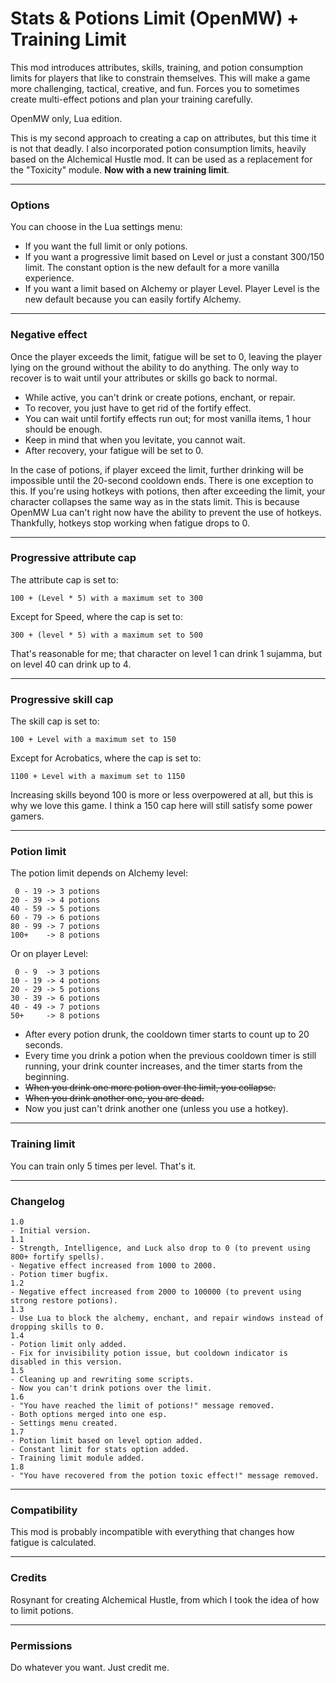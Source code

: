 # Stats & Potions Limit (OpenMW) + Training Limit

This mod introduces attributes, skills, training, and potion consumption limits for players that like to constrain themselves. This will make a game more challenging, tactical, creative, and fun. Forces you to sometimes create multi-effect potions and plan your training carefully.

OpenMW only, Lua edition.

This is my second approach to creating a cap on attributes, but this time it is not that deadly. I also incorporated potion consumption limits, heavily based on the Alchemical Hustle mod. It can be used as a replacement for the "Toxicity" module. **Now with a new training limit**.

------------------------------------------------------------

### Options

You can choose in the Lua settings menu:

- If you want the full limit or only potions.
- If you want a progressive limit based on Level or just a constant 300/150 limit. The constant option is the new default for a more vanilla experience.
- If you want a limit based on Alchemy or player Level. Player Level is the new default because you can easily fortify Alchemy.

------------------------------------------------------------

### Negative effect

Once the player exceeds the limit, fatigue will be set to 0, leaving the player lying on the ground without the ability to do anything. The only way to recover is to wait until your attributes or skills go back to normal.

- While active, you can't drink or create potions, enchant, or repair.
- To recover, you just have to get rid of the fortify effect.
- You can wait until fortify effects run out; for most vanilla items, 1 hour should be enough.
- Keep in mind that when you levitate, you cannot wait.
- After recovery, your fatigue will be set to 0.

In the case of potions, if player exceed the limit, further drinking will be impossible until the 20-second cooldown ends. There is one exception to this. If you're using hotkeys with potions, then after exceeding the limit, your character collapses the same way as in the stats limit. This is because OpenMW Lua can't right now have the ability to prevent the use of hotkeys. Thankfully, hotkeys stop working when fatigue drops to 0.

------------------------------------------------------------

### Progressive attribute cap

The attribute cap is set to:
```
100 + (Level * 5) with a maximum set to 300
```
Except for Speed, where the cap is set to:
```
300 + (level * 5) with a maximum set to 500
```
That's reasonable for me; that character on level 1 can drink 1 sujamma, but on level 40 can drink up to 4.

------------------------------------------------------------

### Progressive skill cap

The skill cap is set to:
```
100 + Level with a maximum set to 150
```
Except for Acrobatics, where the cap is set to:
```
1100 + Level with a maximum set to 1150
```
Increasing skills beyond 100 is more or less overpowered at all, but this is why we love this game. I think a 150 cap here will still satisfy some power gamers.

------------------------------------------------------------

### Potion limit

The potion limit depends on Alchemy level:
```
 0 - 19 -> 3 potions
20 - 39 -> 4 potions
40 - 59 -> 5 potions
60 - 79 -> 6 potions
80 - 99 -> 7 potions
100+    -> 8 potions
```

Or on player Level:
```
 0 - 9  -> 3 potions
10 - 19 -> 4 potions
20 - 29 -> 5 potions
30 - 39 -> 6 potions
40 - 49 -> 7 potions
50+     -> 8 potions
```

- After every potion drunk, the cooldown timer starts to count up to 20 seconds.
- Every time you drink a potion when the previous cooldown timer is still running, your drink counter increases, and the timer starts from the beginning.
- <s>When you drink one more potion over the limit, you collapse.</s>
- <s>When you drink another one, you are dead.</s>
- Now you just can't drink another one (unless you use a hotkey).

------------------------------------------------------------

### Training limit

You can train only 5 times per level. That's it.

------------------------------------------------------------

### Changelog
```
1.0
- Initial version.
1.1
- Strength, Intelligence, and Luck also drop to 0 (to prevent using 800+ fortify spells).
- Negative effect increased from 1000 to 2000.
- Potion timer bugfix.
1.2
- Negative effect increased from 2000 to 100000 (to prevent using strong restore potions).
1.3
- Use Lua to block the alchemy, enchant, and repair windows instead of dropping skills to 0.
1.4
- Potion limit only added.
- Fix for invisibility potion issue, but cooldown indicator is disabled in this version.
1.5
- Cleaning up and rewriting some scripts.
- Now you can't drink potions over the limit.
1.6
- "You have reached the limit of potions!" message removed.
- Both options merged into one esp.
- Settings menu created.
1.7
- Potion limit based on level option added.
- Constant limit for stats option added.
- Training limit module added.
1.8
- "You have recovered from the potion toxic effect!" message removed.
```

------------------------------------------------------------

### Compatibility

This mod is probably incompatible with everything that changes how fatigue is calculated.

------------------------------------------------------------

### Credits
Rosynant for creating Alchemical Hustle, from which I took the idea of how to limit potions.

------------------------------------------------------------

### Permissions
Do whatever you want. Just credit me.